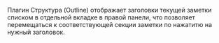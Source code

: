 Плагин Структура (Outline) отображает заголовки текущей заметки списком в отдельной вкладке в правой панели, что позволяет перемещаться к соответствующей секции заметки по нажатитю на нужный заголовок.